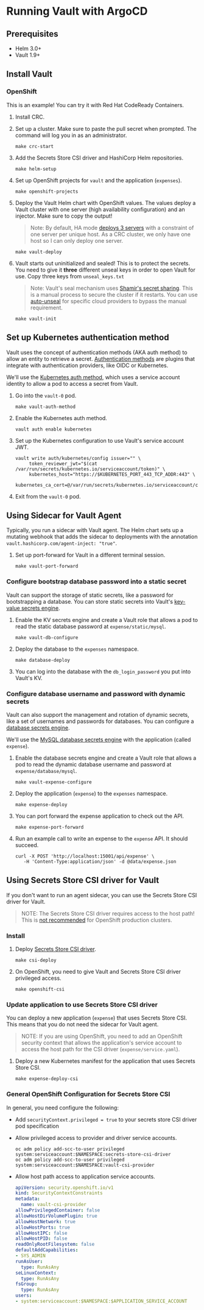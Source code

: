 # Running Vault with ArgoCD

## Prerequisites

- Helm 3.0+
- Vault 1.9+

## Install Vault

### OpenShift

This is an example! You can try it with Red Hat CodeReady Containers.

1. Install CRC.

1. Set up a cluster. Make sure to paste the pull secret when prompted.
   The command will log you in as an administrator.
   ```shell
   make crc-start
   ```

1. Add the Secrets Store CSI driver and HashiCorp Helm repositories.
   ```shell
   make helm-setup
   ```

1. Set up OpenShift projects for `vault` and the application (`expenses`).
   ```shell
   make openshift-projects
   ```

1. Deploy the Vault Helm chart with OpenShift values. The values deploy
   a Vault cluster with one server (high availability configuration)
   and an injector. Make sure to copy the output!

    > Note: By default, HA mode [deploys 3 servers](https://www.vaultproject.io/docs/platform/k8s/helm/openshift#highly-available-raft-mode)
    > with a constraint of one server per unique host.
    > As a CRC cluster, we only have one host so I can only deploy one server.

   ```shell
   make vault-deploy
   ```

1. Vault starts out uninitialized and sealed! This is to protect the secrets.
   You need to give it __three__ different unseal keys in order to open Vault for use.
   Copy three keys from `unseal_keys.txt`

   > Note: Vault's seal mechanism uses [Shamir's secret sharing](https://www.vaultproject.io/docs/concepts/seal).
   > This is a manual process to secure the cluster if it restarts. You can use
   > [auto-unseal](https://www.vaultproject.io/docs/configuration/seal) for
   > specific cloud providers to bypass the manual requirement.

   ```shell
   make vault-init
   ```

## Set up Kubernetes authentication method

Vault uses the concept of authentication methods (AKA auth method) to allow an
entity to retrieve a secret.
[Authentication methods](https://www.vaultproject.io/docs/auth) are plugins that integrate
with authentication providers, like OIDC or Kubernetes.

We'll use the [Kubernetes auth method](https://www.vaultproject.io/docs/auth/kubernetes),
which uses a service account identity to allow a pod
to access a secret from Vault.

1. Go into the `vault-0` pod.
   ```shell
   make vault-auth-method
   ```

1. Enable the Kubernetes auth method.
   ```shell
   vault auth enable kubernetes
   ```

1. Set up the Kubernetes configuration to use Vault's service account JWT.
   ```shell
   vault write auth/kubernetes/config issuer="" \
 		token_reviewer_jwt="$(cat /var/run/secrets/kubernetes.io/serviceaccount/token)" \
 		kubernetes_host="https://$KUBERNETES_PORT_443_TCP_ADDR:443" \
 		kubernetes_ca_cert=@/var/run/secrets/kubernetes.io/serviceaccount/ca.crt
   ```

1. Exit from the `vault-0` pod.

## Using Sidecar for Vault Agent

Typically, you run a sidecar with Vault agent. The Helm chart sets up a mutating webhook
that adds the sidecar to deployments with the annotation `vault.hashicorp.com/agent-inject: "true"`.

1. Set up port-forward for Vault in a different terminal session.
   ```shell
   make vault-port-forward
   ```

### Configure bootstrap database password into a static secret

Vault can support the storage of static secrets, like a password for bootstrapping
a database. You can store static secrets into Vault's
[key-value secrets engine](https://www.vaultproject.io/docs/secrets/kv/kv-v2).

1. Enable the KV secrets engine and create a Vault role that allows a pod to
   read the static database password at `expense/static/mysql`.
   ```shell
   make vault-db-configure
   ```

1. Deploy the database to the `expenses` namespace.
   ```shell
   make database-deploy
   ```

1. You can log into the database with the `db_login_password` you put into Vault's KV.

### Configure database username and password with dynamic secrets

Vault can also support the management and rotation of dynamic secrets,
like a set of usernames and passwords for databases. You can configure a
[database secrets engine](https://www.vaultproject.io/docs/secrets/databases).

We'll use the
[MySQL database secrets engine](https://www.vaultproject.io/docs/secrets/databases/mysql-maria)
with the application (called `expense`).

1. Enable the database secrets engine and create a Vault role that allows a pod to
   read the dynamic database username and password at `expense/database/mysql`.
   ```shell
   make vault-expense-configure
   ```

1. Deploy the application (`expense`) to the `expenses` namespace.
   ```shell
   make expense-deploy
   ```

1. You can port forward the expense application to check out the API.
   ```shell
   make expense-port-forward
   ```

1. Run an example call to write an expense to the `expense` API. It should succeed.
   ```shell
   curl -X POST 'http://localhost:15001/api/expense' \
      -H 'Content-Type:application/json' -d @data/expense.json
   ```

## Using Secrets Store CSI driver for Vault

If you don't want to run an agent sidecar, you can use the Secrets Store CSI driver for Vault.

> NOTE: The Secrets Store CSI driver requires access to the host path! This is
> [not recommended](https://docs.openshift.com/container-platform/4.9/storage/persistent_storage/persistent-storage-hostpath.html)
> for OpenShift production clusters.
### Install

1. Deploy [Secrets Store CSI driver](https://secrets-store-csi-driver.sigs.k8s.io/getting-started/installation.html).
   ```shell
   make csi-deploy
   ```

1. On OpenShift, you need to give Vault and Secrets Store CSI driver
   privileged access.
   ```shell
   make openshift-csi
   ```

### Update application to use Secrets Store CSI driver

You can deploy a new application (`expense`) that uses Secrets Store CSI. This means
that you do not need the sidecar for Vault agent.

> NOTE: If you are using OpenShift, you need to add an OpenShift security context
> that allows the application's service account to access the host path for the
> CSI driver (`expense/service.yaml`).

1. Deploy a new Kubernetes manifest for the application that uses Secrets Store CSI.
   ```shell
   make expense-deploy-csi
   ```

### General OpenShift Configuration for Secrets Store CSI

In general, you need configure the following:

- Add `securityContext.privileged = true` to your secrets store CSI driver pod specification

- Allow privileged access to provider and driver service accounts.
  ```shell
  oc adm policy add-scc-to-user privileged system:serviceaccount:$NAMESPACE:secrets-store-csi-driver
  oc adm policy add-scc-to-user privileged system:serviceaccount:$NAMESPACE:vault-csi-provider
  ```

- Allow host path access to application service accounts.
  ```yaml
  apiVersion: security.openshift.io/v1
  kind: SecurityContextConstraints
  metadata:
    name: vault-csi-provider
  allowPrivilegedContainer: false
  allowHostDirVolumePlugin: true
  allowHostNetwork: true
  allowHostPorts: true
  allowHostIPC: false
  allowHostPID: false
  readOnlyRootFilesystem: false
  defaultAddCapabilities:
  - SYS_ADMIN
  runAsUser:
    type: RunAsAny
  seLinuxContext:
    type: RunAsAny
  fsGroup:
    type: RunAsAny
  users:
  - system:serviceaccount:$NAMESPACE:$APPLICATION_SERVICE_ACCOUNT
  ```
